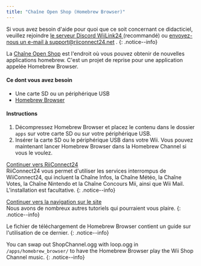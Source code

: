 ```yaml
---
title: "Chaîne Open Shop (Homebrew Browser)"
---
```


Si vous avez besoin d'aide pour quoi que ce soit concernant ce didacticiel, veuillez rejoindre [le serveur Discord WiiLink24 ](https://discord.gg/osc) (recommandé) ou [envoyez-nous un e-mail à support@riiconnect24.net](mailto:support@riiconnect24.net) .
{: .notice--info}

La [Chaîne Open Shop](https://oscwii.org/) est l'endroit où vous pouvez obtenir de nouvelles applications homebrew. C'est un projet de reprise pour une application appelée Homebrew Browser.

#### Ce dont vous avez besoin
* Une carte SD ou un périphérique USB
* [Homebrew Browser](/assets/files/homebrew_browser_v0.3.9e.zip)

#### Instructions

1. Décompressez Homebrew Browser et placez le contenu dans le dossier `apps` sur votre carte SD ou sur votre périphérique USB.
2. Insérer la carte SD ou le périphérique USB dans votre Wii. Vous pouvez maintenant lancer Homebrew Browser dans la Homebrew Channel si vous le voulez.

[ Continuer vers RiiConnect24 ](riiconnect24) <br> RiiConnect24 vous permet d'utiliser les services interrompus de WiiConnect24, qui incluent la Chaîne Infos, la Chaîne Météo, la Chaîne Votes, la Chaîne Nintendo et la Chaîne Concours Mii, ainsi que Wii Mail. L'installation est facultative.
{: .notice--info}

[ Continuer vers la navigation sur le site ](site-navigation)<br> Nous avons de nombreux autres tutoriels qui pourraient vous plaire.
{: .notice--info}

Le fichier de téléchargement de Homebrew Browser contient un guide sur l'utilisation de ce dernier.
{: .notice--info}

You can swap out ShopChannel.ogg with loop.ogg in `/apps/homebrew_browser/` to have the Homebrew Browser play the Wii Shop Channel music.
{: .notice--info}
